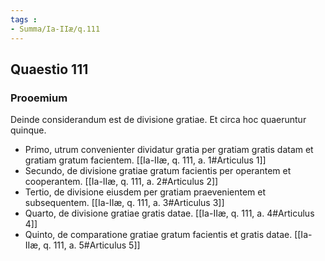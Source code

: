 ```yaml
---
tags : 
- Summa/Ia-IIæ/q.111
---
```


## Quaestio 111

### Prooemium

Deinde considerandum est de divisione gratiae. Et circa hoc quaeruntur quinque. 
- Primo, utrum convenienter dividatur gratia per gratiam gratis datam et gratiam gratum facientem. [[Ia-IIæ, q. 111, a. 1#Articulus 1]]
- Secundo, de divisione gratiae gratum facientis per operantem et cooperantem. [[Ia-IIæ, q. 111, a. 2#Articulus 2]]
- Tertio, de divisione eiusdem per gratiam praevenientem et subsequentem. [[Ia-IIæ, q. 111, a. 3#Articulus 3]]
- Quarto, de divisione gratiae gratis datae. [[Ia-IIæ, q. 111, a. 4#Articulus 4]]
- Quinto, de comparatione gratiae gratum facientis et gratis datae. [[Ia-IIæ, q. 111, a. 5#Articulus 5]]
